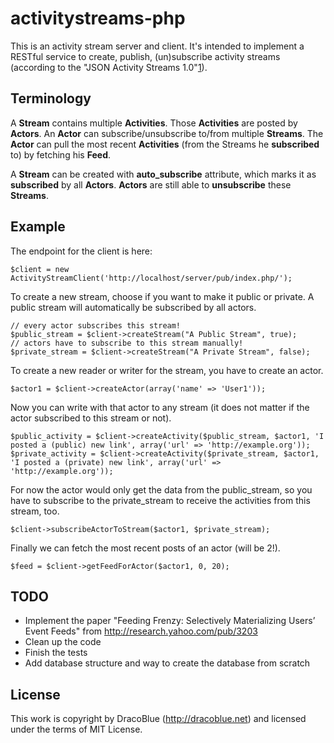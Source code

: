 # activitystreams-php

This is an activity stream server and client. It's intended to implement a RESTful service to create, publish, (un)subscribe activity streams (according to the "JSON Activity Streams 1.0"[1]).

  [1]: http://activitystrea.ms/specs/json/1.0/
  
## Terminology

A **Stream** contains multiple **Activities**. Those **Activities** are posted by **Actors**. An **Actor** can subscribe/unsubscribe to/from multiple **Streams**. The **Actor** can pull the most recent **Activities** (from the Streams he **subscribed** to) by fetching his **Feed**.

A **Stream** can be created with **auto_subscribe** attribute, which marks it as **subscribed** by all **Actors**. **Actors** are still able to **unsubscribe** these **Streams**.

## Example

The endpoint for the client is here:

    $client = new ActivityStreamClient('http://localhost/server/pub/index.php/');
    
To create a new stream, choose if you want to make it public or private. A public stream will automatically be subscribed by all actors.

    // every actor subscribes this stream!
    $public_stream = $client->createStream("A Public Stream", true);
    // actors have to subscribe to this stream manually!
    $private_stream = $client->createStream("A Private Stream", false);

To create a new reader or writer for the stream, you have to create an actor.
    
    $actor1 = $client->createActor(array('name' => 'User1'));

Now you can write with that actor to any stream (it does not matter if the actor subscribed to this stream or not).

    $public_activity = $client->createActivity($public_stream, $actor1, 'I posted a (public) new link', array('url' => 'http://example.org'));
    $private_activity = $client->createActivity($private_stream, $actor1, 'I posted a (private) new link', array('url' => 'http://example.org'));

For now the actor would only get the data from the public_stream, so you have to subscribe to the private_stream to receive the activities from this stream, too.

    $client->subscribeActorToStream($actor1, $private_stream);

Finally we can fetch the most recent posts of an actor (will be 2!).

    $feed = $client->getFeedForActor($actor1, 0, 20);

## TODO

* Implement the paper "Feeding Frenzy: Selectively Materializing Users’ Event Feeds" from <http://research.yahoo.com/pub/3203>
* Clean up the code
* Finish the tests
* Add database structure and way to create the database from scratch

## License

This work is copyright by DracoBlue (<http://dracoblue.net>) and licensed under the terms of MIT License.
